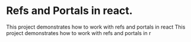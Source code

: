 # Refs and Portals in react.

This project demonstrates how to work with refs and portals in react
This project demonstrates how to work with refs and portals in r